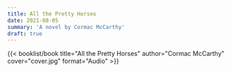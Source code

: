 ```yaml
---
title: All the Pretty Horses
date: 2021-08-05
summary: 'A novel by Cormac McCarthy'
draft: true
---
```


{{< booklist/book
title="All the Pretty Horses"
author="Cormac McCarthy"
cover="cover.jpg"
format="Audio" >}}
